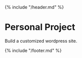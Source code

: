 {% include "/header.md" %}

# Personal Project

Build a customized wordpress site.

{% include "/footer.md" %}
